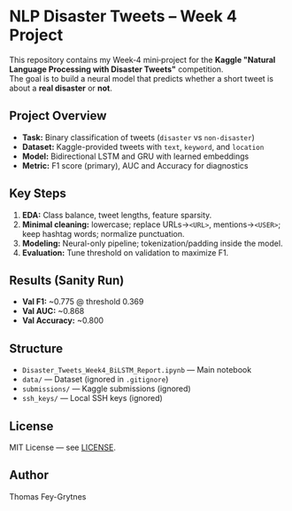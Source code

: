 # NLP Disaster Tweets – Week 4 Project

This repository contains my Week‑4 mini‑project for the **Kaggle "Natural Language Processing with Disaster Tweets"** competition.  
The goal is to build a neural model that predicts whether a short tweet is about a **real disaster** or **not**.

## Project Overview
- **Task:** Binary classification of tweets (`disaster` vs `non-disaster`)
- **Dataset:** Kaggle-provided tweets with `text`, `keyword`, and `location`
- **Model:** Bidirectional LSTM and GRU with learned embeddings
- **Metric:** F1 score (primary), AUC and Accuracy for diagnostics

## Key Steps
1. **EDA:** Class balance, tweet lengths, feature sparsity.
2. **Minimal cleaning:** lowercase; replace URLs→`<URL>`, mentions→`<USER>`; keep hashtag words; normalize punctuation.
3. **Modeling:** Neural-only pipeline; tokenization/padding inside the model.
4. **Evaluation:** Tune threshold on validation to maximize F1.

## Results (Sanity Run)
- **Val F1:** ~0.775 @ threshold 0.369  
- **Val AUC:** ~0.868  
- **Val Accuracy:** ~0.800  

## Structure
- `Disaster_Tweets_Week4_BiLSTM_Report.ipynb` — Main notebook
- `data/` — Dataset (ignored in `.gitignore`)
- `submissions/` — Kaggle submissions (ignored)
- `ssh_keys/` — Local SSH keys (ignored)

## License
MIT License — see [LICENSE](LICENSE).

## Author
Thomas Fey-Grytnes
